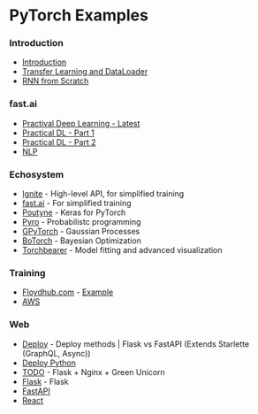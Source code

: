 # PyTorch Examples  
  
### Introduction  
- [Introduction](https://colab.research.google.com/drive/1ccBI6pD5l34CJlDK73J5zLt9mKn8NE7Q)
- [Transfer Learning and DataLoader](https://colab.research.google.com/github/sotte/pytorch_tutorial/blob/master/notebooks/transfer_learning.ipynb#scrollTo=_46FKzWA0ziJ)
- [RNN from Scratch](https://colab.research.google.com/github/sotte/pytorch_tutorial/blob/master/notebooks/rnn_from_scratch.ipynb)
   
### fast.ai
- [Practival Deep Learning - Latest](https://course.fast.ai/)
- [Practical DL - Part 1](http://course18.fast.ai/index.html)
- [Practical DL - Part 2](http://course18.fast.ai/part2)
- [NLP](https://www.fast.ai/2019/07/08/fastai-nlp/)
  
  
### Echosystem
- [Ignite](https://github.com/pytorch/ignite) - High-level API, for simplified training
- [fast.ai](https://docs.fast.ai/) - For simplified training
- [Poutyne](https://poutyne.org/) - Keras for PyTorch
- [Pyro](http://pyro.ai/) - Probabilistc programming
- [GPyTorch](https://gpytorch.ai/) - Gaussian Processes
- [BoTorch](https://botorch.org/) - Bayesian Optimization 
- [Torchbearer](https://github.com/pytorch/translate) - Model fitting and advanced visualization 
  

### Training
- [Floydhub.com](https://www.floydhub.com) - [Example](https://youtu.be/Bgwujw-yom8?t=370)
- [AWS](TODO) 
  
  
### Web
- [Deploy]() - Deploy methods | Flask vs FastAPI (Extends Starlette (GraphQL, Async))
- [Deploy Python](https://www.fullstackpython.com/deployment.html)
- [TODO](TODO) - Flask + Nginx + Green Unicorn
- [Flask](TODO) - Flask
- [FastAPI](https://fastapi.tiangolo.com/)
- [React](https://www.fullstackpython.com/react.html)

